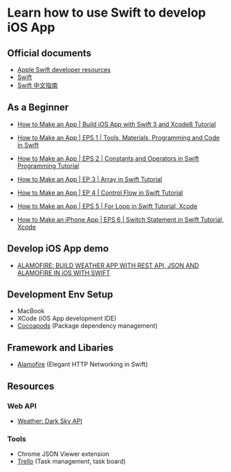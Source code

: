 # Learn how to use Swift to develop iOS App

## Official documents

* [Apple Swift developer resources](https://developer.apple.com/swift/resources/)
* [Swift](https://swift.org/)
* [Swift 中文指南](http://www.swiftguide.cn/)

## As a Beginner

* [How to Make an App | Build iOS App with Swift 3 and Xcode8 Tutorial](https://www.youtube.com/watch?v=S57HUfw9mhM)

* [How to Make an App | EPS 1 | Tools, Materials, Programming and Code in Swift](https://www.youtube.com/watch?v=UN6TVdFJVzU&t=336s)
* [How to Make an App | EPS 2 | Constants and Operators in Swift Programming Tutorial](https://www.youtube.com/watch?v=KBWCxMCqtwU)
* [How to Make an App | EP 3 | Array in Swift Tutorial](https://www.youtube.com/watch?v=IsF_lCzefMc)
* [How to Make an App | EP 4 | Control Flow in Swift Tutorial](https://www.youtube.com/watch?v=Ui2W444aff8)
* [How to Make an App | EPS 5 | For Loop in Swift Tutorial, Xcode](https://www.youtube.com/watch?v=jWaMACvrAlA)
* [How to Make an iPhone App | EPS 6 | Switch Statement in Swift Tutorial, Xcode](https://www.youtube.com/watch?v=Lizss6VvdDc)

## Develop iOS App demo

* [ALAMOFIRE: BUILD WEATHER APP WITH REST API, JSON AND ALAMOFIRE IN iOS WITH SWIFT](https://www.youtube.com/watch?v=sd7d4eoM54U)

## Development Env Setup

* MacBook
* XCode (iOS App development IDE)
* [Cocoapods](https://cocoapods.org/) (Package dependency management)


## Framework and Libaries

* [Alamofire](https://github.com/Alamofire/Alamofire) (Elegant HTTP Networking in Swift)

## Resources

### Web API

* [Weather: Dark Sky API](https://darksky.net/dev)

### Tools

* Chrome JSON Viewer extension
* [Trello](https://trello.com/) (Task management, task board)
